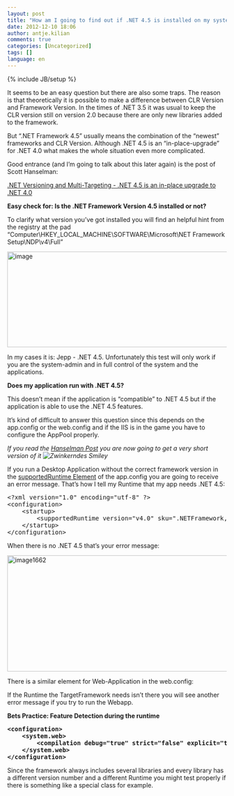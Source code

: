 ```yaml
---
layout: post
title: "How am I going to find out if .NET 4.5 is installed on my system?"
date: 2012-12-10 18:06
author: antje.kilian
comments: true
categories: [Uncategorized]
tags: []
language: en
---
```

{% include JB/setup %}
&nbsp;

<strong> </strong>

It seems to be an easy question but there are also some traps. The reason is that theoretically it is possible to make a difference between CLR Version and Framework Version. In the times of .NET 3.5 it was usual to keep the CLR version still on version 2.0 because there are only new libraries added to the framework.

But “.NET Framework 4.5” usually means the combination of the “newest” frameworks and CLR Version. Although .NET 4.5 is an “in-place-upgrade” for .NET 4.0 what makes the whole situation even more complicated.

Good entrance (and I’m going to talk about this later again) is the post of Scott Hanselman:

<a href="http://www.hanselman.com/blog/NETVersioningAndMultiTargetingNET45IsAnInplaceUpgradeToNET40.aspx">.NET Versioning and Multi-Targeting - .NET 4.5 is an in-place upgrade to .NET 4.0</a>

<strong>Easy check for: Is the .NET Framework Version 4.5 installed or not? </strong>

<strong> </strong>

To clarify what version you’ve got installed you will find an helpful hint from the registry at the pad “Computer\HKEY_LOCAL_MACHINE\SOFTWARE\Microsoft\NET Framework Setup\NDP\v4\Full”

<img title="image" src="http://code-inside.de/blog/wp-content/uploads/image_thumb819.png" border="0" alt="image" width="542" height="219" />

In my cases it is: Jepp - .NET 4.5. Unfortunately this test will only work if you are the system-admin and in full control of the system and the applications.

<strong>Does my application run with .NET 4.5?</strong>

This doesn’t mean if the application is “compatible” to .NET 4.5 but if the application is able to use the .NET 4.5 features.

It’s kind of difficult to answer this question since this depends on the app.config or the web.config and if the IIS is in the game you have to configure the AppPool properly.

<em>If you read the <a href="http://www.hanselman.com/blog/NETVersioningAndMultiTargetingNET45IsAnInplaceUpgradeToNET40.aspx">Hanselman Post</a> you are now going to get a very short version of it <img class="wlEmoticon wlEmoticon-winkingsmile" style="border-style: none;" src="http://code-inside.de/blog-in/wp-content/uploads/wlEmoticon-winkingsmile47.png" alt="Zwinkerndes Smiley" /></em>

<em> </em>

If you run a Desktop Application without the correct framework version in the <a href="http://msdn.microsoft.com/en-us/library/w4atty68.aspx">supportedRuntime Element</a> of the app.config you are going to receive an error message. That’s how I tell my Runtime that my app needs .NET 4.5:
<div id="scid:812469c5-0cb0-4c63-8c15-c81123a09de7:22338c3f-edfb-4ca9-b694-8f81b5044338" class="wlWriterEditableSmartContent" style="margin: 0px; display: inline; float: none; padding: 0px;">
<pre class="c#">&lt;?xml version="1.0" encoding="utf-8" ?&gt;
&lt;configuration&gt;
    &lt;startup&gt;
        &lt;supportedRuntime version="v4.0" sku=".NETFramework,Version=v4.5" /&gt;
    &lt;/startup&gt;
&lt;/configuration&gt;</pre>
</div>
When there is no .NET 4.5 that’s your error message:

<a href="http://code-inside.de/blog-in/wp-content/uploads/image1662.png"><img style="background-image: none; padding-left: 0px; padding-right: 0px; display: inline; padding-top: 0px; border: 0px;" title="image1662" src="http://code-inside.de/blog-in/wp-content/uploads/image1662_thumb.png" border="0" alt="image1662" width="523" height="266" /></a>

There is a similar element for Web-Application in the web.config:

If the Runtime the TargetFramework needs isn’t there you will see another error message if you try to run the Webapp.

<strong>Bets Practice: Feature Detection during the runtime</strong>

<strong>
<div id="scid:812469c5-0cb0-4c63-8c15-c81123a09de7:4dd8ea3e-3204-4b7f-9fc6-953b2c07afcd" class="wlWriterEditableSmartContent" style="margin: 0px; display: inline; float: none; padding: 0px;">
<pre class="c#">&lt;configuration&gt;
    &lt;system.web&gt;
        &lt;compilation debug="true" strict="false" explicit="true" targetFramework="4.5" /&gt;
    &lt;/system.web&gt;
&lt;/configuration&gt;</pre>
</div>
</strong>

<strong> </strong>

<strong> </strong>

Since the framework always includes several libraries and every library has a different version number and a different Runtime you might test properly if there is something like a special class for example.
